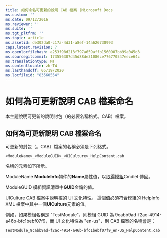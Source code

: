 ```yaml
---
title: 如何命名可更新的說明 CAB 檔案 |Microsoft Docs
ms.custom: ''
ms.date: 09/12/2016
ms.reviewer: ''
ms.suite: ''
ms.tgt_pltfrm: ''
ms.topic: article
ms.assetid: de302da0-c17a-4d31-a8ef-14a626738993
caps.latest.revision: 7
ms.openlocfilehash: a253f98d213f797a659affb1560907bb99a045d3
ms.sourcegitcommit: 173556307d45d88de31086ce776770547eece64c
ms.translationtype: MT
ms.contentlocale: zh-TW
ms.lasthandoff: 05/19/2020
ms.locfileid: "83560554"
---
```

# <a name="how-to-name-an-updatable-help-cab-file"></a>如何為可更新說明 CAB 檔案命名

本主題說明可更新的說明封包（的必要名稱格式。CAB）檔案。

## <a name="how-to-name-an-updatable-help-cab-file"></a>如何為可更新說明 CAB 檔案命名

可更新的封包（。CAB）檔案的名稱必須是下列格式。

`<ModuleName>_<ModuleGUID>_<UICulture>_HelpContent.cab`

名稱的元素如下所示。

ModuleName **ModuleInfo**物件的**Name**屬性值，以[取得模組](/powershell/module/Microsoft.PowerShell.Core/Get-Module)Cmdlet 傳回。

ModuleGUID 模組資訊清單中**GUID**金鑰的值。

UICulture CAB 檔案中說明檔的 UI 文化特性。 這個值必須符合模組的 HelpInfo XML 檔案中其中一個**UICulture**元素的值。

例如，如果模組名稱是 "TestModule"，則模組 GUID 為 9cabb9ad-f2ac-4914-a46b-bfc1bebf07f9，而 UI 文化特性為 "en-us"，則 CAB 檔案的名稱會是：

`TestModule_9cabb9ad-f2ac-4914-a46b-bfc1bebf07f9_en-US_HelpContent.cab`
